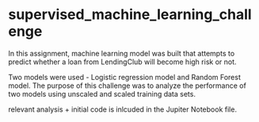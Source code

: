 # supervised_machine_learning_challenge


In this assignment, machine learning model was built that attempts to predict whether a loan from LendingClub will become high risk or not.

Two models were used - Logistic regression model and Random Forest model. The purpose of this challenge was to analyze the performance of two models using unscaled and scaled training data sets.

relevant analysis + initial code is inlcuded in the Jupiter Notebook file. 